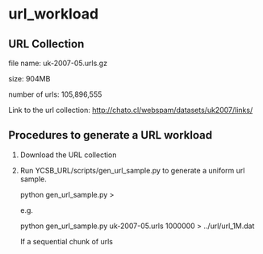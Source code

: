 # url_workload #

## URL Collection ##

file name: uk-2007-05.urls.gz

size: 904MB

number of urls: 105,896,555

Link to the url collection: http://chato.cl/webspam/datasets/uk2007/links/

## Procedures to generate a URL workload ##

1. Download the URL collection

2. Run YCSB_URL/scripts/gen_url_sample.py to generate a uniform url sample.

   python gen_url_sample.py <url collection file> <sample size> > <output file>
   
   e.g.
   
   python gen_url_sample.py uk-2007-05.urls 1000000 > ../url/url_1M.dat

   If a sequential chunk of urls


